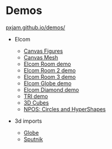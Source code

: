 # Demos

[pxjam.github.io/demos/](https://pxjam.github.io/demos/)

- Elcom
    - [Canvas Figures](https://pxjam.github.io/demos/out/canvas-figures/)
    - [Canvas Mesh](https://pxjam.github.io/demos/out/canvas-mesh/)
    - [Elcom Room demo](https://pxjam.github.io/demos/out/elcom/room.html)
    - [Elcom Room 2 demo](https://pxjam.github.io/demos/out/elcom/room2.html)
    - [Elcom Room 3 demo](https://pxjam.github.io/demos/out/elcom/room3.html)
    - [Elcom Globe demo](https://pxjam.github.io/demos/out/elcom/globe.html)
    - [Elcom Diamond demo](https://pxjam.github.io/demos/out/elcom/diamond.html)
    - [TRI demo](https://pxjam.github.io/demos/out/tri/demo.html)
    - [3D Cubes](https://pxjam.github.io/demos/out/3d-cubes/)
    - [NPOS: Circles and HyperShapes](https://pxjam.github.io/demos/out/npos3d/)

- 3d imports
    - [Globe](https://pxjam.github.io/demos/out/3d-gltf/index.html)
    - [Sputnik](https://pxjam.github.io/demos/out/3d-gltf/sputnik.html)